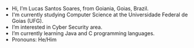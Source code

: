 -  Hi, I’m Lucas Santos Soares, from Goiania, Goias, Brazil.
-  I'm currently studying Computer Science at the Universidade Federal de Goias (UFG).
-  I’m interested in Cyber Security area. 
-  I’m currently learning Java and C programming languages.
-  Pronouns: He/Him
